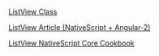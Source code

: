 [ListView Class](https://docs.nativescript.org/api-reference/classes/_ui_list_view_.listview.html)

[ListView Article (NativeScript + Angular-2)](https://docs.nativescript.org/angular/ui/list-view.html)

[ListView NativeScript Core Cookbook](https://docs.nativescript.org/cookbook/ui/list-view)
